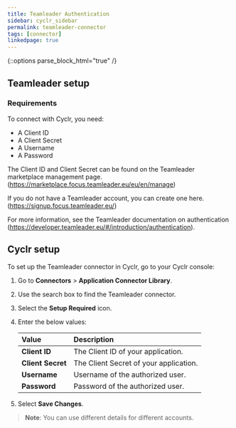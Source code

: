 ```yaml
---
title: Teamleader Authentication
sidebar: cyclr_sidebar
permalink: teamleader-connector
tags: [connector]
linkedpage: true
---
```

{::options parse_block_html="true" /}
<section class="card">

## Teamleader setup

### Requirements

To connect with Cyclr, you need:

- A Client ID
- A Client Secret
- A Username
- A Password

The Client ID and Client Secret can be found on the Teamleader marketplace management  page.
(https://marketplace.focus.teamleader.eu/eu/en/manage)

If you do not have a Teamleader account, you can create one here.(https://signup.focus.teamleader.eu/)

For more information, see the Teamleader documentation on authentication (https://developer.teamleader.eu/#/introduction/authentication).

</section>
<section class="card">

## Cyclr setup

To set up the Teamleader connector in Cyclr, go to your Cyclr console:

1. Go to **Connectors** > **Application Connector Library**.

2. Use the search box to find the Teamleader connector.

3. Select the **Setup Required** icon.

4. Enter the below values:

   | **Value**          | **Description**                             |
   | :----------------- | :------------------------------------------ |
   | **Client ID**   | The Client ID of your application.      |
   | **Client Secret**   | The Client Secret of your application.   |
   | **Username**   | Username of the authorized user.     |
   | **Password**   | Password of the authorized user.   |

5. Select **Save Changes**.

> **Note**: You can use different details for different accounts.

</section>